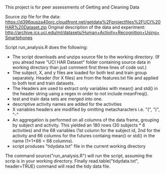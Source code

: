 This project is for peer assessments of Getting and Cleaning Data

Source zip file for the data: https://d396qusza40orc.cloudfront.net/getdata%2Fprojectfiles%2FUCI%20HAR%20Dataset.zip
Original description of the data and experiment: http://archive.ics.uci.edu/ml/datasets/Human+Activity+Recognition+Using+Smartphones


Script run_analysis.R does the following:
 - The script downloads and unzips source file to the working directory. (If you alread have "UCI HAR Dataset" folder containing source data in working directory 
   than just comment first three lines of code out.)
 - The subject, X, and y files are loaded for both test and train group separately. Header (for X files) are from the features.txt file and applied to both test and train datasets.
 - The Headers are used to extract only variables with mean() and std() in the header string uaing a regex in order to not include meanFreq().
 - test and train data sets are merged into one. 
 - descriptive activity names are added for the activities
 - X variables headers are modified by omitting metacharacters i.e. "(", ")", "-"  
 - An aggregation is performed on all columns of the data frame, grouping by subject and activity. This yielded an 180 rows (30 subjects * 6 activities) and 
   the 68 variables (1st column for the subject id, 2nd for the activity and 66 columns for the futures containg mean() or std() in the name (1+1+66 = 68 columns).
 - script produses "tidydata.txt" file in the current working directory


The command source("run_analysis.R") will run the script, assuming the scrip is in your working directory.
Finally read.table("tidydata.txt", header=TRUE) command will read the tidy data file.
